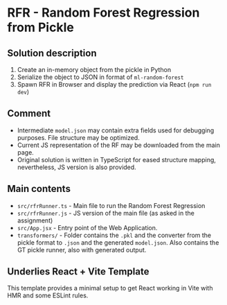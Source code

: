# RFR - Random Forest Regression from Pickle

## Solution description

1. Create an in-memory object from the pickle in Python
2. Serialize the object to JSON in format of `ml-random-forest`
3. Spawn RFR in Browser and display the prediction via React (`npm run dev`)

## Comment

- Intermediate `model.json` may contain extra fields used for debugging purposes. File structure may be optimized.
- Current JS representation of the RF may be downloaded from the main page.
- Original solution is written in TypeScript for eased structure mapping, nevertheless, JS version is also provided.

## Main contents

- `src/rfrRunner.ts` - Main file to run the Random Forest Regression
- `src/rfrRunner.js` - JS version of the main file (as asked in the assignment)
- `src/App.jsx` - Entry point of the Web Application.
- `transformers/` - Folder contains the `.pkl` and the converter from the pickle format to `.json` and the generated `model.json`. Also contains the GT pickle runner, also with generated output.

## Underlies React + Vite Template

This template provides a minimal setup to get React working in Vite with HMR and some ESLint rules.
